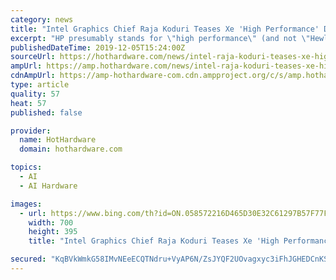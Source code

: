 ```yaml
---
category: news
title: "Intel Graphics Chief Raja Koduri Teases Xe 'High Performance' Discrete GPU"
excerpt: "HP presumably stands for \"high performance\" (and not \"Hewlett Packard\"). This is in line with Intel recently sharing some details about Ponte Vecchio, it's first base GPU architecture that takes aim at the high performance computing (HPC) and artificial intelligence (AI) markets. It’s all Xe HP - the team here in @intel Bangalore celebrated ..."
publishedDateTime: 2019-12-05T15:24:00Z
sourceUrl: https://hothardware.com/news/intel-raja-koduri-teases-xe-high-performance-discrete-gpu
ampUrl: https://amp.hothardware.com/news/intel-raja-koduri-teases-xe-high-performance-discrete-gpu
cdnAmpUrl: https://amp-hothardware-com.cdn.ampproject.org/c/s/amp.hothardware.com/news/intel-raja-koduri-teases-xe-high-performance-discrete-gpu
type: article
quality: 57
heat: 57
published: false

provider:
  name: HotHardware
  domain: hothardware.com

topics:
  - AI
  - AI Hardware

images:
  - url: https://www.bing.com/th?id=ON.058572216D465D30E32C61297B57F77F
    width: 700
    height: 395
    title: "Intel Graphics Chief Raja Koduri Teases Xe 'High Performance' Discrete GPU"

secured: "KqBVkWmkG58IMvNEeECQTNdru+VyAP6N/ZsJYQF2UOvagxyc3iFhJGHEDCnKSO+Uxc1YdEJ83LmnhLnLS4A3GTNZnd65ZULCJOZ72SLKNqQONs14/in4UkSEfGZaSuBX9J6JreDcIn/cDsZtaQelNW/7Ld98HYnKSXgRjYJRZF3bzX8dg+TFXx4/dM/R2Rv5+p8D8uKy0uhDwPY67ik2LhFloUIv4FlBUyXawlAZVQR5T9vqOlaMIRtrN3Dv0D1wIK5VqmAdTsrJNiDMqehzzQ==;opgesauAkR1sWrTLh5xFsg=="
---
```


